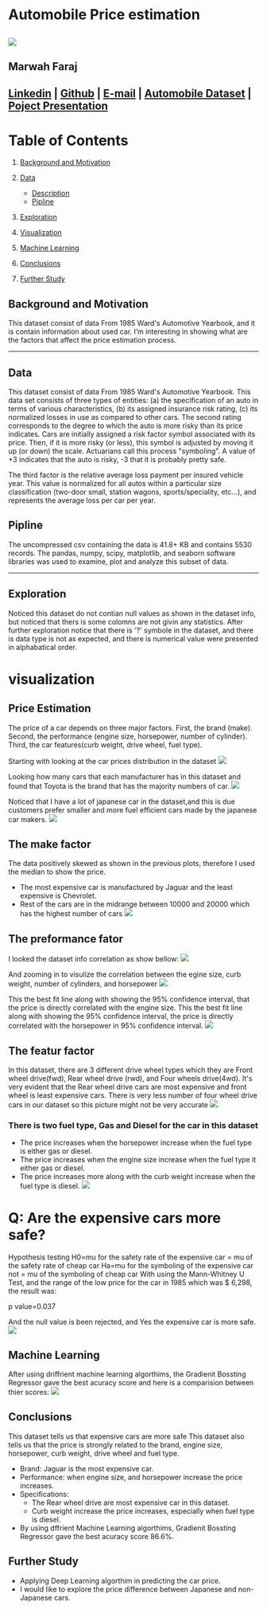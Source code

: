 # Automobile Price estimation
![](image/car_pic.png)
----
## Marwah Faraj<br>

[Linkedin](https://www.linkedin.com/in/marwah-faraj-4272b4203/) | [Github](https://github.com/marwahfaraj) | [E-mail](marwah.faraj777@gmail.com) |
[Automobile Dataset](https://www.kaggle.com/toramky/automobile-dataset) |
[Poject Presentation](https://docs.google.com/presentation/d/1G8wWIvu87-hp_G9o6djAa4zj3Dws-9EIiR377FOOcCs/edit?usp=sharing)
----

# Table of Contents
1. [Background and Motivation](#background-and-motivation)
2. [Data](#data)  
    - [Description](#description)
    - [Pipline](#pipline)  
   
5. [Exploration](#exploration)
6. [Visualization](#visualization)
7. [Machine Learning](#machine-learning)
8. [Conclusions](#Conclusions)
9. [Further Study](#further-study)


## Background and Motivation
This dataset consist of data From 1985 Ward's Automotive Yearbook, and it is contain information about used car. I’m interesting in showing what are the factors that affect the price estimation process.

----

## Data
This dataset consist of data From 1985 Ward's Automotive Yearbook.
This data set consists of three types of entities: (a) the specification of an auto in terms of various characteristics, (b) its assigned insurance risk rating, (c) its normalized losses in use as compared to other cars. The second rating corresponds to the degree to which the auto is more risky than its price indicates. Cars are initially assigned a risk factor symbol associated with its price. Then, if it is more risky (or less), this symbol is adjusted by moving it up (or down) the scale. Actuarians call this process "symboling". A value of +3 indicates that the auto is risky, -3 that it is probably pretty safe.

The third factor is the relative average loss payment per insured vehicle year. This value is normalized for all autos within a particular size classification (two-door small, station wagons, sports/speciality, etc…), and represents the average loss per car per year.<br>

## Pipline
The uncompressed csv containing the data is 41.8+ KB and contains 5530 records. The pandas, numpy, scipy, matplotlib, and seaborn software libraries was used to examine, plot and analyze this subset of data.<br>

----
## Exploration
Noticed this dataset do not contian null values as shown in the dataset info, but noticed that thers is some colomns are not givin any statistics. After further exploration notice that there is '?' symbole in the dataset, and there is data type is not as expected, and there is numerical value were presented in alphabatical order.

# visualization
## Price Estimation
The price of a car depends on three major factors.
First, the brand (make).
Second, the performance (engine size, horsepower, number of cylinder).
Third, the car features(curb weight, drive wheel, fuel type).

Starting with looking at the car prices distribution in the dataset
![](image/price_distribution.png)

Looking how many cars that each manufacturer has in this dataset and found that Toyota is the brand that has the majority numbers of car.
![](image/car_count.png)

Noticed that I have a lot of japanese car in the dataset,and this is due customers prefer smaller and more fuel efficient cars made by the japanese car makers.
![](image/japanese_cars.png)

## The make factor
The data positively skewed as shown in the previous plots, therefore I used  the median to show the price.
- The most expensive car is manufactured by Jaguar and the least expensive is Chevrolet.
- Rest of the cars are in the midrange between 10000 and 20000 which has the highest number of cars
![](image/median_price.png)

## The preformance fator

I looked the dataset info correlation as show bellow:
![](image/full_map.png)

And zooming in to visulize the correlation between the egine size, curb weight, number of cylinders, and horsepower
![](image/zoomed_map.png)

This the best fit line along with showing the 95% confidence interval, that the price is directly correlated with the engine size.
This the best fit line along with showing the 95% confidence interval, the price is directly correlated with the horsepower in 95% confidence interval.
![](image/price_horsepwer_enginsize_corr.png)

## The featur factor
In this dataset, there are 3 different drive wheel types which they are Front wheel drive(fwd), Rear wheel drive (rwd), and Four wheels drive(4wd). It's very evident that the Rear wheel drive cars are most expensive and front wheel is least expensive cars. There is very less number of four wheel drive cars in our dataset so this picture might not be very accurate
![](image/drive_wheel_corr.png)

### There is two fuel type, Gas and Diesel for the car in this dataset
- The price increases when the horsepower increase when the fuel type is either gas or diesel.
- The price increases when the engine size increase when the fuel type it either gas or diesel.
- The price increases more along with the curb weight increase when the fuel type is diesel.
![](image/fuel_type.png)


# Q: Are the expensive cars more safe?
Hypothesis testing
H0=mu for the safety rate of the expensive car = mu of the safety rate of cheap car
Ha=mu for the symboling of the expensive car not = mu of the symboling of cheap car
With using the Mann-Whitney U Test, and the range of the low price for the car in 1985 which was $ 6,298, the result was:

p value=0.037

And the null value is been rejected, and Yes the expensive car is more safe.
![](image/high_low_price.png)

## Machine Learning
After using driffrient machine learning algorthims, the Gradienit Bossting Regressor gave the best acuracy score and here is a comparision between thier scores:
![](image/score_table.png)


## Conclusions
This dataset tells us that expensive cars are more safe
This dataset also tells us that the price is strongly related to the brand, engine size, horsepower, curb weight, drive wheel and fuel type. 
- Brand: Jaguar is the most expensive car.
- Performance: when engine size, and horsepower increase the price increases.
- Specifications:
  - The Rear wheel drive are most expensive car in this dataset.
  - Curb weight increase the price increases, especially when fuel type is diesel.
- By using dffrient Machine Learning algorthims, Gradienit Bossting Regressor gave the best acuracy score 86.6%.
 

## Further Study
- Applying Deep Learning algorthim in predicting the car price.
- I would like to explore the price difference between Japanese and non-Japanese cars.





